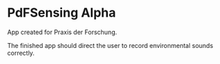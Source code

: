 # PdFSensing Alpha
App created for Praxis der Forschung.

The finished app should direct the user to record environmental sounds correctly.
